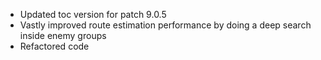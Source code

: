 - Updated toc version for patch 9.0.5
- Vastly improved route estimation performance by doing a deep search inside enemy groups
- Refactored code